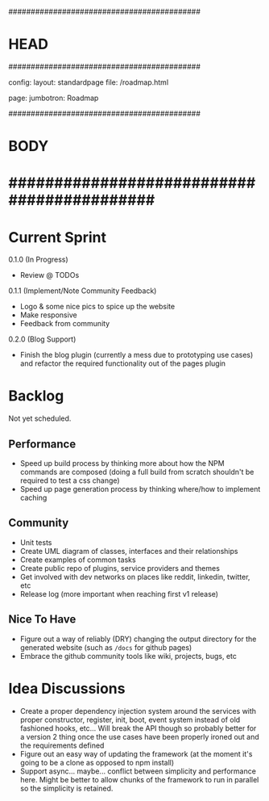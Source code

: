 ###########################################
# HEAD
###########################################

config: 
  layout: standardpage
  file: /roadmap.html
  
page: 
  jumbotron: Roadmap

###########################################
# BODY
###########################################
=====

# Current Sprint

0.1.0 (In Progress)

- Review @ TODOs

0.1.1 (Implement/Note Community Feedback)

- Logo & some nice pics to spice up the website
- Make responsive
- Feedback from community

0.2.0 (Blog Support)

- Finish the blog plugin (currently a mess due to prototyping use cases) and refactor the required functionality out of the pages plugin

# Backlog

Not yet scheduled.

## Performance

- Speed up build process by thinking more about how the NPM commands are composed (doing a full build from scratch shouldn't be required to test a css change)
- Speed up page generation process by thinking where/how to implement caching

## Community

- Unit tests
- Create UML diagram of classes, interfaces and their relationships
- Create examples of common tasks
- Create public repo of plugins, service providers and themes
- Get involved with dev networks on places like reddit, linkedin, twitter, etc
- Release log (more important when reaching first v1 release)

## Nice To Have

- Figure out a way of reliably (DRY) changing the output directory for the generated website (such as `/docs` for github pages)
- Embrace the github community tools like wiki, projects, bugs, etc

# Idea Discussions

- Create a proper dependency injection system around the services with proper constructor, register, init, boot, event system instead of old fashioned hooks, etc... Will break the API though so probably better for a version 2 thing once the use cases have been properly ironed out and the requirements defined
- Figure out an easy way of updating the framework (at the moment it's going to be a clone as opposed to npm install)
- Support async... maybe... conflict between simplicity and performance here. Might be better to allow chunks of the framework to run in parallel so the simplicity is retained.


